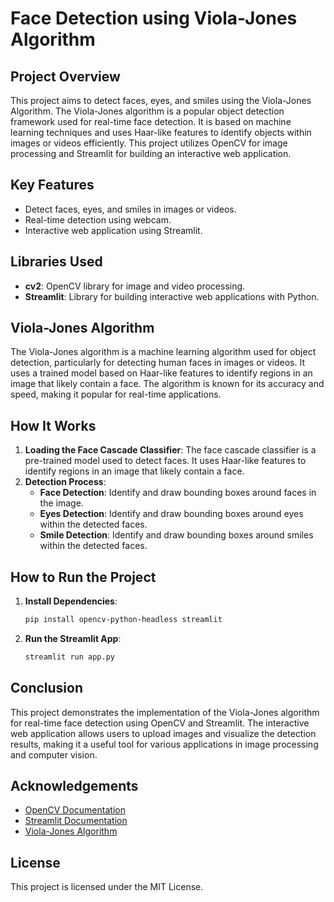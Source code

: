 # Face Detection using Viola-Jones Algorithm

## Project Overview
This project aims to detect faces, eyes, and smiles using the Viola-Jones Algorithm. The Viola-Jones algorithm is a popular object detection framework used for real-time face detection. It is based on machine learning techniques and uses Haar-like features to identify objects within images or videos efficiently. This project utilizes OpenCV for image processing and Streamlit for building an interactive web application.

## Key Features
- Detect faces, eyes, and smiles in images or videos.
- Real-time detection using webcam.
- Interactive web application using Streamlit.

## Libraries Used
- **cv2**: OpenCV library for image and video processing.
- **Streamlit**: Library for building interactive web applications with Python.

## Viola-Jones Algorithm
The Viola-Jones algorithm is a machine learning algorithm used for object detection, particularly for detecting human faces in images or videos. It uses a trained model based on Haar-like features to identify regions in an image that likely contain a face. The algorithm is known for its accuracy and speed, making it popular for real-time applications.

## How It Works
1. **Loading the Face Cascade Classifier**: The face cascade classifier is a pre-trained model used to detect faces. It uses Haar-like features to identify regions in an image that likely contain a face.
2. **Detection Process**:
   - **Face Detection**: Identify and draw bounding boxes around faces in the image.
   - **Eyes Detection**: Identify and draw bounding boxes around eyes within the detected faces.
   - **Smile Detection**: Identify and draw bounding boxes around smiles within the detected faces.


## How to Run the Project
1. **Install Dependencies**:
   ```bash
   pip install opencv-python-headless streamlit
   ```
2. **Run the Streamlit App**:
   ```bash
   streamlit run app.py
   ```

## Conclusion
This project demonstrates the implementation of the Viola-Jones algorithm for real-time face detection using OpenCV and Streamlit. The interactive web application allows users to upload images and visualize the detection results, making it a useful tool for various applications in image processing and computer vision.

## Acknowledgements
- [OpenCV Documentation](https://opencv.org/)
- [Streamlit Documentation](https://streamlit.io/)
- [Viola-Jones Algorithm](https://en.wikipedia.org/wiki/Viola%E2%80%93Jones_object_detection_framework)

## License
This project is licensed under the MIT License.
